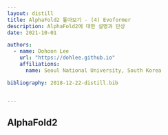 ```yaml
---
layout: distill
title: AlphaFold2 톺아보기 - (4) Evoformer
description: AlphaFold2에 대한 설명과 단상
date: 2021-10-01

authors:
  - name: Dohoon Lee
    url: "https://dohlee.github.io"
    affiliations:
      name: Seoul National University, South Korea

bibliography: 2018-12-22-distill.bib


---
```


## AlphaFold2

